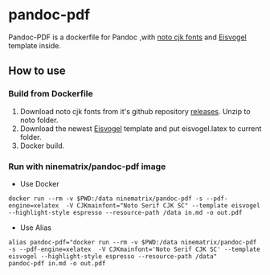 # pandoc-pdf

Pandoc-PDF is a dockerfile for Pandoc ,with [noto cjk fonts](https://github.com/notofonts/noto-cjk) and [Eisvogel](https://github.com/Wandmalfarbe/pandoc-latex-template) template inside.

## How to use

### Build from Dockerfile

1. Download noto cjk fonts from it's github repository [releases](https://github.com/googlefonts/noto-cjk/releases). Unzip to noto folder.
2. Download the newest [Eisvogel](https://github.com/Wandmalfarbe/pandoc-latex-template) template and put eisvogel.latex to current folder.
3. Docker build.

### Run with ninematrix/pandoc-pdf image

- Use Docker

```shell
docker run --rm -v $PWD:/data ninematrix/pandoc-pdf -s --pdf-engine=xelatex  -V CJKmainfont="Noto Serif CJK SC" --template eisvogel --highlight-style espresso --resource-path /data in.md -o out.pdf
```

- Use Alias

```shell
alias pandoc-pdf="docker run --rm -v $PWD:/data ninematrix/pandoc-pdf  -s --pdf-engine=xelatex  -V CJKmainfont='Noto Serif CJK SC' --template eisvogel --highlight-style espresso --resource-path /data"
pandoc-pdf in.md -o out.pdf
```
